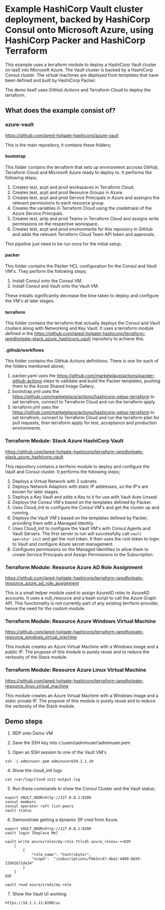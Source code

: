# Example HashiCorp Vault cluster deployment, backed by HashiCorp Consul onto Microsoft Azure, using HashiCorp Packer and HashiCorp Terraform

This example uses a terraform module to deploy a HashiCorp Vault cluster on IaaS into Microsoft Azure. The Vault cluster is backed by a HashiCorp Consul cluster. The virtual machines are deployed from templates that have been defined and built by HashiCorp Packer.

The demo itself uses GitHub Actions and Terraform Cloud to deploy the terraform.

## What does the example consist of?

### azure-vault

https://github.com/jared-holgate-hashicorp/azure-vault

This is the main repository, it contains these folders;

#### bootstrap

This folder contains the terraform that sets up environment accross GitHub, Terraform Cloud and Microsoft Azure ready to deploy to. It performs the following steps;

1. Creates test, acpt and prod workspaces in Terraform Cloud.
2. Creates test, acpt and prod Resource Groups in Azure.
3. Creates test, acpt and prod Service Principals in Azure and assingns the relevant permissions to each resource group.
4. Creates the variables in Terraform Cloud using the credetnaisl of the Azure Service Principals.
5. Creates test, actp and prod Teams in Terraform Cloud and assigns write permissions on the respective workspace.
6. Creates test, acpt and prod environments for this reposiory in GitHub and adds the relevant Terraform Cloud Team API token and approvals.

This pipeline just need to be run once for the initial setup.

#### packer

This folder contains the Packer HCL configuration for the Consul and Vault VM's. They perform the following steps;

1. Install Consul onto the Consul VM.
2. Install Consul and Vault onto the Vault VM.

These installs significantly decrease the time taken to deploy and configure the VM's at later stages.

#### terraform

This folder contains the terraform that actually deploys the Consul and Vault clusters along with Networking and Key Vault. It uses a terraform module defined in the https://github.com/jared-holgate-hashicorp/terraform-jaredholgate-stack_azure_hashicorp_vault repository to achieve this.

#### .github/workflows

This folder contains the GitHub Actions definitions. There is one for each of the folders mentioned above;

1. packer.yaml uses the https://github.com/marketplace/actions/packer-github-actions steps to vailidate and build the Packer templates, pushing them to the Azure Shared Image Gallery.
2. bootstrap.yml uses the https://github.com/marketplace/actions/hashicorp-setup-terraform to set terrafrom, connect to Terraform Cloud and run the terraform apply.
3. terraform.yml uses the https://github.com/marketplace/actions/hashicorp-setup-terraform to set terrafrom, connect to Terraform Cloud and run the terraform plan for pull requests, then terraform apply for test, acceptance and production environments.

### Terraform Module: Stack Azure HashiCorp Vault

https://github.com/jared-holgate-hashicorp/terraform-jaredholgate-stack_azure_hashicorp_vault

This repository contains a terrform module to deploy and configure the Vault and Consul cluster. It performs the following steps;

1. Deploys a Virtual Network with 3 subnets.
2. Deploys Network Adaptors with static IP addresses, so the IP's are known for later stages.
3. Deploys a Key Vault and adds a Key to it for use with Vault Auto Unseal.
4. Deploys the Consul VM's based on the templates defined by Packer.
5. Uses Cloud_Init to configure the Consul VM's and get the cluster up and running.
6. Deploys the Vault VM's based on the templates defined by Packer, providing them with a Managed Identity.
7. Uses Cloud_Init to configure the Vault VM's with Consul Agents and Vault Servers. The first server to run will successfully call ```vault operator init``` and get the root token. It then uses the root token to login to Vault and configure Azure secret management.
8. Configures permissions on the Managed Identities to allow them to create Service Principals and Assign Permissions to the Subscription.

### Terraform Module: Resource Azure AD Role Assignment

https://github.com/jared-holgate-hashicorp/terraform-jaredholgate-resource_azure_ad_role_assignment

This is a small helper module used to assign AzureAD roles to AzureAD accounts. It uses a null_resource and a bash script to call the Azure Graph API. This functionality is not currently part of any existing terrform provider, hence the need for the custom module.

### Terraform Module: Resource Azure Windows Virtual Machine

https://github.com/jared-holgate-hashicorp/terraform-jaredholgate-resource_windows_virtual_machine

This module creates an Azure Virtual Machine with a Windows image and a public IP. The prupose of this module is purely reuse and to reduce the verbosity of the Stack module.

### Terraform Module: Resource Azure Linux Virtual Machine 

https://github.com/jared-holgate-hashicorp/terraform-jaredholgate-resource_linux_virtual_machine

This module creates an Azure Virtual Machine with a Windows image and a static private IP. The prupose of this module is purely reuse and to reduce the verbosity of the Stack module.

## Demo steps

1. RDP onto Demo VM

2. Save the SSH key into c:\users\adminuser\adminuser.pem

3. Open an SSH session to one of the Vault VM's
```
ssh -i adminuser.pem adminuser@10.1.1.10
```

4. Show the cloud_init logs
```
cat /var/log/cloud-init-output.log
```

5. Run these commands to show the Consul Cluster and the Vault status;
```
export VAULT_ADDR=http://127.0.0.1:8200
consul members
consul operator raft list-peers
vault status
```

6. Demonstrate getting a dynamic SP cred from Azure.
```
export VAULT_ADDR=http://127.0.0.1:8200
vault login [Replace Me]

vault write azure/roles/my-role ttl=1h azure_roles=-<<EOF
    [
        {
            "role_name": "Contributor",
            "scope":  "/subscriptions/f843cc47-4ba2-4489-8839-23581b71de34"
        }
    ]
EOF

vault read azure/creds/my-role
```

7. Show the Vault UI working.
```
https://10.1.1.11:8200/ui
```
